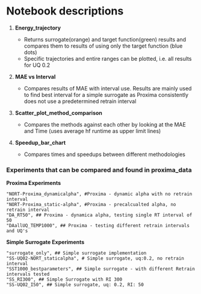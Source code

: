 # Notebook descriptions #
    
1. **Energy_trajectory** 
    - Returns surrogate(orange) and target function(green) results and compares them to results of using only the target function (blue dots)
    - Specific trajectories and entire ranges can be plotted, i.e. all results for UQ 0.2
  
2. **MAE vs Interval**
    - Compares results of MAE with interval use. Results are mainly used to find best interval for a simple surrogate as Proxima consistently does not
     use a predetermined retrain interval

3. **Scatter_plot_method_comparison**
    - Compares the methods against each other by looking at the MAE and Time (uses average hf runtime as upper limit lines)
  
4.  **Speedup_bar_chart**
    - Compares times and speedups between different methodologies
  
### Experiments that can be compared and found in proxima_data ###

**Proxima Experiments**

    "NORT-Proxima_dynamicalpha", #Proxima - dynamic alpha with no retrain interval
    "NORT-Proxima_static-alpha", #Proxima - precalcualted alpha, no retrain interval
    "DA_RT50", ## Proxima - dynamica alpha, testing single RT interval of 50 
    "DAallUQ_TEMP1000", ## Proxima - testing different retrain intervals and UQ's

**Simple Surrogate Experiments**

    "surrogate_only", ## Simple surrogate implementation
    "SS-UQ02-NORT_staticalpha", # Simple surrogate, uq:0.2, no retrain interval   
    "SST1000_bestparameters", ## Simple surrogate - with different Retrain intervals tested
    "SS_RI300", ## Simple Surrogate with RI 300
    "SS-UQ02_I50", ## Simple surrogate, uq: 0.2, RI: 50

